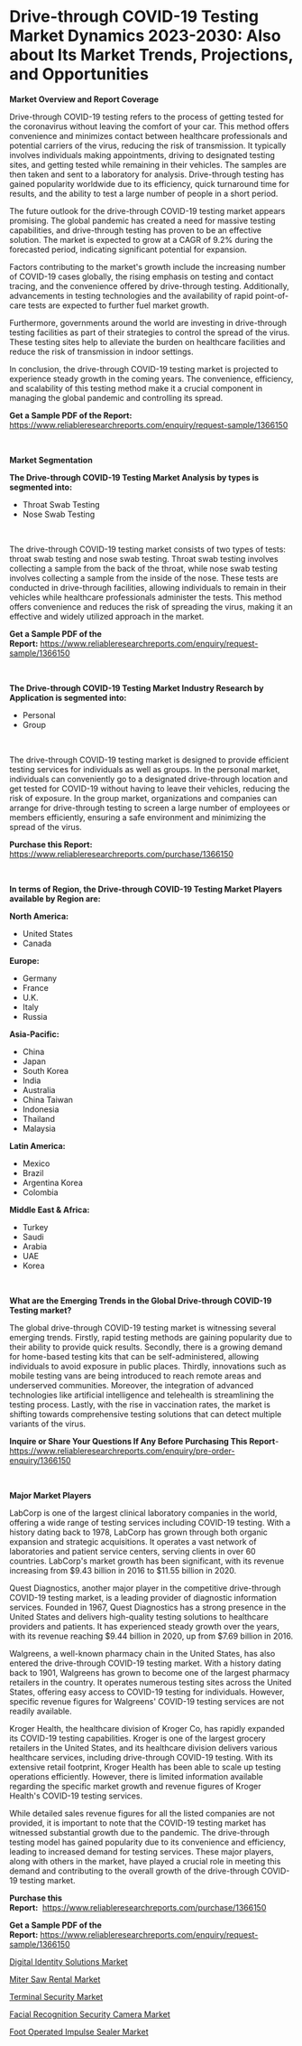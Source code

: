 <p><h1>Drive-through COVID-19 Testing Market Dynamics 2023-2030: Also about Its Market Trends, Projections, and Opportunities</h1></p><p><strong>Market Overview and Report Coverage</strong></p>
<p><p>Drive-through COVID-19 testing refers to the process of getting tested for the coronavirus without leaving the comfort of your car. This method offers convenience and minimizes contact between healthcare professionals and potential carriers of the virus, reducing the risk of transmission. It typically involves individuals making appointments, driving to designated testing sites, and getting tested while remaining in their vehicles. The samples are then taken and sent to a laboratory for analysis. Drive-through testing has gained popularity worldwide due to its efficiency, quick turnaround time for results, and the ability to test a large number of people in a short period.</p><p>The future outlook for the drive-through COVID-19 testing market appears promising. The global pandemic has created a need for massive testing capabilities, and drive-through testing has proven to be an effective solution. The market is expected to grow at a CAGR of 9.2% during the forecasted period, indicating significant potential for expansion.</p><p>Factors contributing to the market's growth include the increasing number of COVID-19 cases globally, the rising emphasis on testing and contact tracing, and the convenience offered by drive-through testing. Additionally, advancements in testing technologies and the availability of rapid point-of-care tests are expected to further fuel market growth.</p><p>Furthermore, governments around the world are investing in drive-through testing facilities as part of their strategies to control the spread of the virus. These testing sites help to alleviate the burden on healthcare facilities and reduce the risk of transmission in indoor settings.</p><p>In conclusion, the drive-through COVID-19 testing market is projected to experience steady growth in the coming years. The convenience, efficiency, and scalability of this testing method make it a crucial component in managing the global pandemic and controlling its spread.</p></p>
<p><strong>Get a Sample PDF of the Report:</strong> <a href="https://www.reliableresearchreports.com/enquiry/request-sample/1366150">https://www.reliableresearchreports.com/enquiry/request-sample/1366150</a></p>
<p>&nbsp;</p>
<p><strong>Market Segmentation</strong></p>
<p><strong>The Drive-through COVID-19 Testing Market Analysis by types is segmented into:</strong></p>
<p><ul><li>Throat Swab Testing</li><li>Nose Swab Testing</li></ul></p>
<p>&nbsp;</p>
<p><p>The drive-through COVID-19 testing market consists of two types of tests: throat swab testing and nose swab testing. Throat swab testing involves collecting a sample from the back of the throat, while nose swab testing involves collecting a sample from the inside of the nose. These tests are conducted in drive-through facilities, allowing individuals to remain in their vehicles while healthcare professionals administer the tests. This method offers convenience and reduces the risk of spreading the virus, making it an effective and widely utilized approach in the market.</p></p>
<p><strong>Get a Sample PDF of the Report:</strong>&nbsp;<a href="https://www.reliableresearchreports.com/enquiry/request-sample/1366150">https://www.reliableresearchreports.com/enquiry/request-sample/1366150</a></p>
<p>&nbsp;</p>
<p><strong>The Drive-through COVID-19 Testing Market Industry Research by Application is segmented into:</strong></p>
<p><ul><li>Personal</li><li>Group</li></ul></p>
<p>&nbsp;</p>
<p><p>The drive-through COVID-19 testing market is designed to provide efficient testing services for individuals as well as groups. In the personal market, individuals can conveniently go to a designated drive-through location and get tested for COVID-19 without having to leave their vehicles, reducing the risk of exposure. In the group market, organizations and companies can arrange for drive-through testing to screen a large number of employees or members efficiently, ensuring a safe environment and minimizing the spread of the virus.</p></p>
<p><strong>Purchase this Report:</strong>&nbsp; <a href="https://www.reliableresearchreports.com/purchase/1366150">https://www.reliableresearchreports.com/purchase/1366150</a></p>
<p>&nbsp;</p>
<p><strong>In terms of Region, the Drive-through COVID-19 Testing Market Players available by Region are:</strong></p>
<p>
    <p> <strong> North America: </strong>
        <ul>
            <li>United States</li>
            <li>Canada</li>
        </ul>
        </p> 
    <p> <strong> Europe: </strong>
        <ul>
            <li>Germany</li>
            <li>France</li>
            <li>U.K.</li>
            <li>Italy</li>
            <li>Russia</li>
        </ul>
        </p> 
    <p> <strong> Asia-Pacific: </strong>
        <ul>
            <li>China</li>
            <li>Japan</li>
            <li>South Korea</li>
            <li>India</li>
            <li>Australia</li>
            <li>China Taiwan</li>
            <li>Indonesia</li>
            <li>Thailand</li>
            <li>Malaysia</li>
        </ul>
        </p> 
    <p> <strong> Latin America: </strong>
        <ul>
            <li>Mexico</li>
            <li>Brazil</li>
            <li>Argentina Korea</li>
            <li>Colombia</li>
        </ul>
        </p> 
    <p> <strong> Middle East & Africa: </strong>
        <ul>
            <li>Turkey</li>
            <li>Saudi</li>
            <li>Arabia</li>
            <li>UAE</li>
            <li>Korea</li>
        </ul>
    </p>
    </p>
<p>&nbsp;</p>
<p><strong>What are the Emerging Trends in the Global Drive-through COVID-19 Testing market?</strong></p>
<p><p>The global drive-through COVID-19 testing market is witnessing several emerging trends. Firstly, rapid testing methods are gaining popularity due to their ability to provide quick results. Secondly, there is a growing demand for home-based testing kits that can be self-administered, allowing individuals to avoid exposure in public places. Thirdly, innovations such as mobile testing vans are being introduced to reach remote areas and underserved communities. Moreover, the integration of advanced technologies like artificial intelligence and telehealth is streamlining the testing process. Lastly, with the rise in vaccination rates, the market is shifting towards comprehensive testing solutions that can detect multiple variants of the virus.</p></p>
<p><strong>Inquire or Share Your Questions If Any Before Purchasing This Report</strong>- <a href="https://www.reliableresearchreports.com/enquiry/pre-order-enquiry/1366150">https://www.reliableresearchreports.com/enquiry/pre-order-enquiry/1366150</a></p>
<p>&nbsp;</p>
<p><strong>Major Market Players</strong></p>
<p><p>LabCorp is one of the largest clinical laboratory companies in the world, offering a wide range of testing services including COVID-19 testing. With a history dating back to 1978, LabCorp has grown through both organic expansion and strategic acquisitions. It operates a vast network of laboratories and patient service centers, serving clients in over 60 countries. LabCorp's market growth has been significant, with its revenue increasing from $9.43 billion in 2016 to $11.55 billion in 2020. </p><p>Quest Diagnostics, another major player in the competitive drive-through COVID-19 testing market, is a leading provider of diagnostic information services. Founded in 1967, Quest Diagnostics has a strong presence in the United States and delivers high-quality testing solutions to healthcare providers and patients. It has experienced steady growth over the years, with its revenue reaching $9.44 billion in 2020, up from $7.69 billion in 2016.</p><p>Walgreens, a well-known pharmacy chain in the United States, has also entered the drive-through COVID-19 testing market. With a history dating back to 1901, Walgreens has grown to become one of the largest pharmacy retailers in the country. It operates numerous testing sites across the United States, offering easy access to COVID-19 testing for individuals. However, specific revenue figures for Walgreens' COVID-19 testing services are not readily available.</p><p>Kroger Health, the healthcare division of Kroger Co, has rapidly expanded its COVID-19 testing capabilities. Kroger is one of the largest grocery retailers in the United States, and its healthcare division delivers various healthcare services, including drive-through COVID-19 testing. With its extensive retail footprint, Kroger Health has been able to scale up testing operations efficiently. However, there is limited information available regarding the specific market growth and revenue figures of Kroger Health's COVID-19 testing services.</p><p>While detailed sales revenue figures for all the listed companies are not provided, it is important to note that the COVID-19 testing market has witnessed substantial growth due to the pandemic. The drive-through testing model has gained popularity due to its convenience and efficiency, leading to increased demand for testing services. These major players, along with others in the market, have played a crucial role in meeting this demand and contributing to the overall growth of the drive-through COVID-19 testing market.</p></p>
<p><strong>Purchase this Report:</strong>&nbsp;&nbsp;<a href="https://www.reliableresearchreports.com/purchase/1366150">https://www.reliableresearchreports.com/purchase/1366150</a></p>
<p></p>
<p><strong>Get a Sample PDF of the Report:</strong>&nbsp;<a href="https://www.reliableresearchreports.com/enquiry/request-sample/1366150">https://www.reliableresearchreports.com/enquiry/request-sample/1366150</a></p>
<p><p><a href="https://medium.com/@keygreen5469/digital-identity-solutions-market-size-cagr-trends-2024-2030-38b6a9816a3c">Digital Identity Solutions Market</a></p><p><a href="https://www.linkedin.com/pulse/miter-saw-rental-market-challenges-opportunities-growth-deuue/">Miter Saw Rental Market</a></p><p><a href="https://medium.com/@nathanl41025/terminal-security-market-size-cagr-trends-2024-2030-c2d042777d6b">Terminal Security Market</a></p><p><a href="https://www.linkedin.com/pulse/facial-recognition-security-camera-market-challenges-opportunities-1o1ae/">Facial Recognition Security Camera Market</a></p><p><a href="https://www.linkedin.com/pulse/foot-operated-impulse-sealer-market-size-growth-forecast-tdfge/">Foot Operated Impulse Sealer Market</a></p></p>